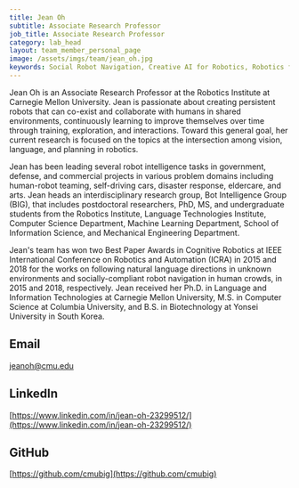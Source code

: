 ```yaml
---
title: Jean Oh
subtitle: Associate Research Professor
job_title: Associate Research Professor
category: lab_head
layout: team_member_personal_page
image: /assets/imgs/team/jean_oh.jpg
keywords: Social Robot Navigation, Creative AI for Robotics, Robotics for Human Values
---
```


Jean Oh is an Associate Research Professor at the Robotics Institute at Carnegie
Mellon University. Jean is passionate about creating persistent robots that can
co-exist and collaborate with humans in shared environments, continuously
learning to improve themselves over time through training, exploration,
and interactions. Toward this general goal, her current research is focused on
the topics at the intersection among vision, language, and planning in robotics.

Jean has been leading several robot intelligence tasks in government, defense,
and commercial projects in various problem domains including human-robot teaming,
self-driving cars, disaster response, eldercare, and arts. Jean heads an
interdisciplinary research group, Bot Intelligence Group (BIG), that includes
postdoctoral researchers, PhD, MS, and undergraduate students from the Robotics
Institute, Language Technologies Institute, Computer Science Department, Machine
Learning Department, School of Information Science, and Mechanical Engineering
Department.

Jean's team has won two Best Paper Awards in Cognitive Robotics at
IEEE International Conference on Robotics and Automation (ICRA) in 2015 and 2018
for the works on following natural language directions in unknown environments
and socially-compliant robot navigation in human crowds, in 2015 and 2018,
respectively. Jean received her Ph.D. in Language and Information Technologies
at Carnegie Mellon University, M.S. in Computer Science at Columbia University,
and B.S. in Biotechnology at Yonsei University in South Korea.

## Email ##

<jeanoh@cmu.edu>

## LinkedIn ##

[https://www.linkedin.com/in/jean-oh-23299512/](https://www.linkedin.com/in/jean-oh-23299512/)

## GitHub ##

[https://github.com/cmubig](https://github.com/cmubig)
